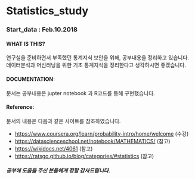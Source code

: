 # Statistics_study

### Start_data : Feb.10.2018

#### WHAT IS THIS?
연구실을 준비하면서 부족했던 통계지식 보안을 위해, 공부내용을 정리하고 있습니다.
데이터분석과 머신러닝을 위한 기초 통계지식을 정리한다고 생각하시면 좋겠습니다.

#### DOCUMENTATION:
문서는 공부내용은 jupter notebook 과 R코드를 통해 구현했습니다.

#### Reference:
문서의 내용은 다음과 같은 사이트를 참조하였습니다.
- https://www.coursera.org/learn/probability-intro/home/welcome (수강)
- https://datascienceschool.net/notebook/MATHEMATICS/ (참고)
- https://wikidocs.net/4061 (참고)
- https://ratsgo.github.io/blog/categories/#statistics (참고)


##### 공부에 도움을 주신 분들에게 정말 감사드립니다.
